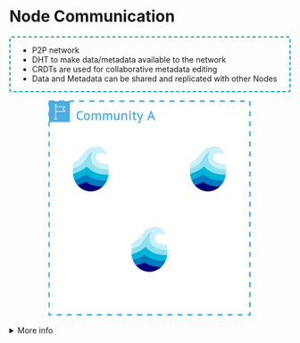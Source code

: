 # Node Communication

<div class="flex flex-row gap-2 m-t-2 m-b-12">
  <div class="flex flex-col flex-50 text-2xl justify-center" style="padding: 0 15px; border: 2px dashed #00a0cc; border-radius: 4px">

  <ul class="text-3xl" style="">
    <li>P2P network</li>
    <li>DHT to make data/metadata available to the network</li>
    <li>CRDTs are used for collaborative metadata editing</li>
    <li>Data and Metadata can be shared and replicated with other Nodes</li>
  </ul>

  </div>
  <div class="flex flex-col flex-50" style="padding: 0 15px;">
    <p align="center">
      <img src="../assets/images/node_comm.drawio.png"/>
    </p>
  </div>
</div>

<details>
  <summary class="w-60 m-t-24 m-b-12 p-b-8 accordion-border text-2xl font-bold">More info</summary>

  <div class="flex flex-col text-xl" style="padding: 0 15px; border: 2px dashed #00a0cc; border-radius: 4px">

  Nodes are connected via a P2P network and are organized into realms that share the same set of
  policies and rules. When data/metadata is registered at a node, it gets distributed via a
  DHT so every other node can associate a metadata/data entry with a node address. This guarantees a
  distributed system, where every resource is **findable** while still being managed and
  **access-controlled** by the original data holder. Nodes inside the same realm trust each other and
  can share resources by default with another (based on realm policies). Collaborative
  editing of metadata is made possible by CRDTs which asynchronously manage edits on metadata in our
  P2P system.

  </div>
</details>
